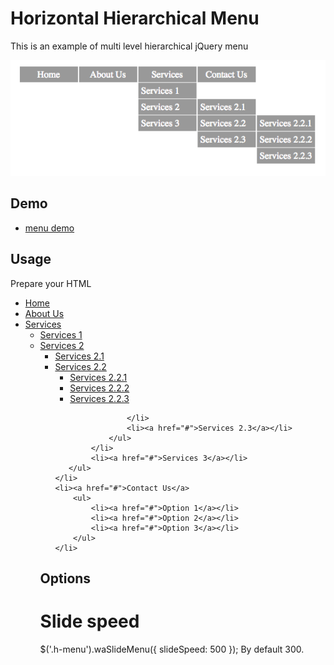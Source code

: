 # Horizontal Hierarchical Menu

This is an example of multi level hierarchical jQuery menu


![Simple Horizontal Hierarchical Menu](hierarchical_menu.png)



## Demo

 - [menu demo](http://yuliyawebdevelopment.com/demos/hierarchical-menu/)

## Usage

Prepare your HTML

<ul class="h-menu">
	<li><a href="#">Home</a></li>
    <li><a href="#">About Us</a></li>
    <li><a href="#">Services</a>
    	<ul>
        	<li><a href="#">Services 1</a></li>
            <li><a href="#">Services 2</a>
                <ul>
                    <li><a href="#">Services 2.1</a></li>
                    <li><a href="#">Services 2.2</a>
                        <ul>
                            <li><a href="#">Services 2.2.1</a></li>
                            <li><a href="#">Services 2.2.2</a></li>
                            <li><a href="#">Services 2.2.3</a></li>
                        </ul> 
                    
                    </li>
                    <li><a href="#">Services 2.3</a></li>
                </ul> 
            </li>
            <li><a href="#">Services 3</a></li>
       </ul>    
    </li>
    <li><a href="#">Contact Us</a>
        <ul>
        	<li><a href="#">Option 1</a></li>
            <li><a href="#">Option 2</a></li>
            <li><a href="#">Option 3</a></li>  
        </ul>
    </li>  
</ul>

## Options

# Slide speed

$('.h-menu').waSlideMenu({
    slideSpeed: 500
});
By default 300.

